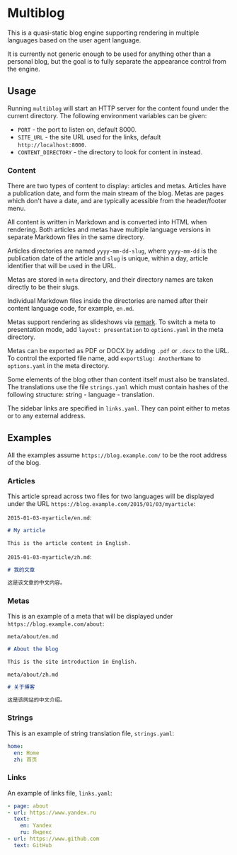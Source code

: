 Multiblog
=========

This is a quasi-static blog engine supporting rendering in multiple languages
based on the user agent language.

It is currently not generic enough to be used for anything other than a
personal blog, but the goal is to fully separate the appearance control from
the engine.

Usage
-----

Running `multiblog` will start an HTTP server for the content found under the
current directory. The following environment variables can be given:

- `PORT` - the port to listen on, default 8000.
- `SITE_URL` - the site URL used for the links, default `http://localhost:8000`.
- `CONTENT_DIRECTORY` - the directory to look for content in instead.

### Content

There are two types of content to display: articles and metas. Articles have a
publication date, and form the main stream of the blog. Metas are pages which
don't have a date, and are typically acessible from the header/footer menu.

All content is written in Markdown and is converted into HTML when rendering.
Both articles and metas have multiple language versions in separate Markdown
files in the same directory.

Articles directories are named `yyyy-mm-dd-slug`, where `yyyy-mm-dd` is the
publication date of the article and `slug` is unique, within a day, article
identifier that will be used in the URL.

Metas are stored in `meta` directory, and their directory names are taken
directly to be their slugs.

Individual Markdown files inside the directories are named after their content
language code, for example, `en.md`.

Metas support rendering as slideshows via [remark](https://remarkjs.com/). To
switch a meta to presentation mode, add `layout: presentation` to `options.yaml`
in the meta directory.

Metas can be exported as PDF or DOCX by adding `.pdf` or `.docx` to the URL. To
control the exported file name, add `exportSlug: AnotherName` to `options.yaml`
in the meta directory.

Some elements of the blog other than content itself must also be translated. The
translations use the file `strings.yaml` which must contain hashes of the
following structure: string - language - translation.

The sidebar links are specified in `links.yaml`. They can point either to metas
or to any external address.

Examples
--------

All the examples assume `https://blog.example.com/` to be the root address of
the blog.

### Articles

This article spread across two files for two languages will be displayed under
the URL `https://blog.example.com/2015/01/03/myarticle`:

`2015-01-03-myarticle/en.md`:

```markdown
# My article

This is the article content in English.
```

`2015-01-03-myarticle/zh.md`:

```markdown
# 我的文章

这是该文章的中文内容。
```

### Metas

This is an example of a meta that will be displayed under
`https://blog.example.com/about`:

`meta/about/en.md`

```markdown
# About the blog

This is the site introduction in English.
```

`meta/about/zh.md`

```markdown
# 关于博客

这是该网站的中文介绍。
```

### Strings

This is an example of string translation file, `strings.yaml`:

```yaml
home:
  en: Home
  zh: 首页
```

### Links

An example of links file, `links.yaml`:

```yaml
- page: about
- url: https://www.yandex.ru
  text:
    en: Yandex
    ru: Яндекс
- url: https://www.github.com
  text: GitHub
```
